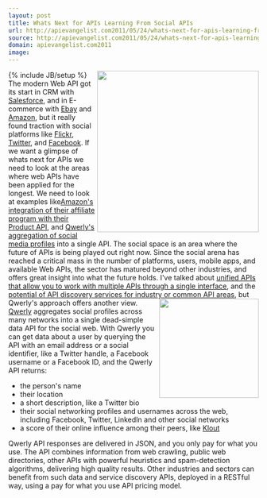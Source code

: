 ```yaml
---
layout: post
title: Whats Next for APIs Learning From Social APIs
url: http://apievangelist.com2011/05/24/whats-next-for-apis-learning-from-social-apis/
source: http://apievangelist.com2011/05/24/whats-next-for-apis-learning-from-social-apis/
domain: apievangelist.com2011
image: 
---
```

{% include JB/setup %}<a title="Querly's aggregation of social media profiles" href="http://qwerly.com/"><img src="http://kinlane-productions.s3.amazonaws.com/api-evangelist/Qwerly-A-Data-API-for-the-Social-Web.png"  width="325" align="right" /></a>The modern Web API got its start in CRM with <a title="Salesforce" href="http://blog.apievangelist.com/2011/01/28/history-of-apis-salesforce-com/">Salesforce</a>, and in E-commerce with <a title="Ebay" href="http://blog.apievangelist.com/2011/01/26/history-of-apis-ebay/">Ebay</a> and <a title="Amazon" href="http://blog.apievangelist.com/2011/01/28/history-of-apis-amazon-e-commerce/">Amazon</a>, but it really found traction with social platforms like <a title="Flickr" href="http://blog.apievangelist.com/2011/02/09/history-of-apis-flickr-api/">Flickr</a>, <a title="Twitter" href="http://blog.apievangelist.com/2011/01/26/history-of-apis-twitter/">Twitter</a>, and <a title="Facebook" href="http://blog.apievangelist.com/2011/01/28/history-of-apis-facebook-development-platform/">Facebook</a>.
If we want a glimpse of whats next for APIs we need to look at the areas where web APIs have been applied for the longest. We need to look at examples like<a title="Amazon's integration of their affiliate program with their Product API" href="http://blog.apievangelist.com/2011/05/06/amazon-affiliate-is-integrated-with-product-api/">Amazon's integration of their affiliate program with their Product API</a>, and <a title="Querly's aggregation of social media profiles" href="http://qwerly.com/">Qwerly's aggregation of social media profiles</a> into a single API.
The social space is an area where the future of APIs is being played out right now. Since the social arena has reached a critical mass in the number of platforms, users, mobile apps, and available Web APIs, the sector has matured beyond other industries, and offers great insight into what the future holds.
I've talked about <a title="unified APIs that allow you to work with multiple APIs through a single interface" href="http://blog.programmableweb.com/2011/05/02/unified-apis-or-api-standards-the-race-is-on/">unified APIs that allow you to work with multiple APIs through a single interface</a>, and the <a title="potential of API discovery services for industry or common API areas" href="http://blog.apievangelist.com/2011/05/21/discovery-services-for-common-apis/">potential of API discovery services for industry or common API areas</a>, but Qwerly's approach offers another view.
<img src="http://kinlane-productions.s3.amazonaws.com/api-evangelist/qwerly.png"  width="200" align="right" /><a title="Qwerly" href="http://qwerly.com/">Qwerly</a> aggregates social profiles across many networks into a single dead-simple data API for the social web.
With Qwerly you can get data about a user by querying the API with an email address or a social identifier, like a Twitter handle, a Facebook username or a Facebook ID, and the Qwerly API returns:
<ul>
     <li>the person's name
     </li>
     <li>their location
     </li>
     <li>a short description, like a Twitter bio
     </li>
     <li>their social networking profiles and usernames across the web, including Facebook, Twitter, LinkedIn and other social networks
     </li>
     <li>a score of their online influence among their peers, like <a title="Kout" href="http://beta.klout.com/home">Klout</a>
     </li>
</ul>Qwerly API responses are delivered in JSON, and you only pay for what you use. The API combines information from web crawling, public web directories, other APIs with powerful heuristics and spam-detection algorithms, delivering high quality results.
Other industries and sectors can benefit from such data and service discovery APIs, deployed in a RESTful way, using a pay for what you use API pricing model.
